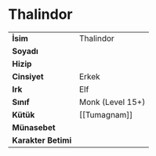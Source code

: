 # Thalindor   
  
  
|  |  |  
|---|---|  
| **İsim** | Thalindor |  
| **Soyadı** |  |  
| **Hizip** |  |  
| **Cinsiyet** | Erkek |  
| **Irk** | Elf |  
| **Sınıf** | Monk (Level 15+) |  
| **Kütük** | [[Tumagnam]] |  
| **Münasebet** |  |  
| **Karakter Betimi** |  |  
  
  
